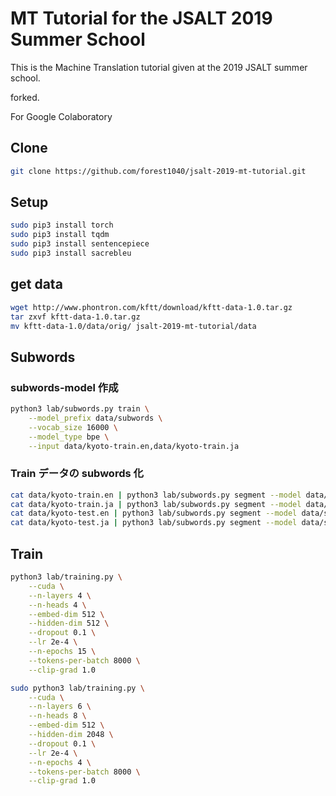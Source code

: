 # MT Tutorial for the JSALT 2019 Summer School

This is the Machine Translation tutorial given at the 2019 JSALT summer school.

forked.

For Google Colaboratory

## Clone

```sh
git clone https://github.com/forest1040/jsalt-2019-mt-tutorial.git
```

## Setup

```sh
sudo pip3 install torch
sudo pip3 install tqdm
sudo pip3 install sentencepiece
sudo pip3 install sacrebleu
```

## get data

```sh
wget http://www.phontron.com/kftt/download/kftt-data-1.0.tar.gz
tar zxvf kftt-data-1.0.tar.gz
mv kftt-data-1.0/data/orig/ jsalt-2019-mt-tutorial/data
```

## Subwords

### subwords-model 作成

```sh
python3 lab/subwords.py train \
    --model_prefix data/subwords \
    --vocab_size 16000 \
    --model_type bpe \
    --input data/kyoto-train.en,data/kyoto-train.ja
```

### Train データの subwords 化

```sh
cat data/kyoto-train.en | python3 lab/subwords.py segment --model data/subwords.model > data/kyoto-train.bpe.en
cat data/kyoto-train.ja | python3 lab/subwords.py segment --model data/subwords.model > data/kyoto-train.bpe.ja
cat data/kyoto-test.en | python3 lab/subwords.py segment --model data/subwords.model > data/kyoto-test.bpe.en
cat data/kyoto-test.ja | python3 lab/subwords.py segment --model data/subwords.model > data/kyoto-test.bpe.ja
```

## Train

```sh
python3 lab/training.py \
    --cuda \
    --n-layers 4 \
    --n-heads 4 \
    --embed-dim 512 \
    --hidden-dim 512 \
    --dropout 0.1 \
    --lr 2e-4 \
    --n-epochs 15 \
    --tokens-per-batch 8000 \
    --clip-grad 1.0
```
```sh
sudo python3 lab/training.py \
    --cuda \
    --n-layers 6 \
    --n-heads 8 \
    --embed-dim 512 \
    --hidden-dim 2048 \
    --dropout 0.1 \
    --lr 2e-4 \
    --n-epochs 4 \
    --tokens-per-batch 8000 \
    --clip-grad 1.0

```